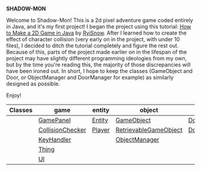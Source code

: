 __SHADOW-MON__

Welcome to Shadow-Mon! This is a 2d pixel adventure game coded entirely in Java, and it's my first project! 
I began the project using this tutorial: [How to Make a 2D Game in Java](https://www.youtube.com/watch?v=om59cwR7psI&list=PL_QPQmz5C6WUF-pOQDsbsKbaBZqXj4qSq) by [RyiSnow](https://www.youtube.com/@RyiSnow). 
After I learned how to create the effect of character collision (very early on in the project, with under 10 files), I decided to ditch the tutorial completely and figure the rest out. 
Because of this, parts of the project made earlier on in the lifespan of the project may have slightly different programming ideologies from my own, but by the time you're reading this, the majority of those discrepancies will have been ironed out.
In short, I hope to keep the classes (GameObject and Door, or ObjectManager and DoorManager for example) as similarly designed as possible.

Enjoy!

| Classes | game                                                 | entity                           | object                                                         | door                                       | tile                                       | world                                      | inventory                                              |
|---------|------------------------------------------------------|----------------------------------|----------------------------------------------------------------|--------------------------------------------|--------------------------------------------|--------------------------------------------|--------------------------------------------------------|
|         | [GamePanel](descriptions/gamepanel.md)               | [Entity](descriptions/entity.md) | [GameObject](descriptions/gameobject.md)                       | [Door](descriptions/door.md)               | [Tile](descriptions/tile.md)               | [Map](descriptions/map.md)                 | [Inventory](descriptions/inventory.md)                 |
|         | [CollisionChecker](descriptions/collisionchecker.md) | [Player](descriptions/player.md) | [RetrievableGameObject](descriptions/retrievablegameobject.md) | [DoorManager](descriptions/doormanager.md) | [TileManager](descriptions/tilemanager.md) | [Level](descriptions/level.md)             | [InventorySlot](descriptions/inventoryslot.md)         |
|         | [KeyHandler](descriptions/keyhandler.md)             |                                  | [ObjectManager](descriptions/objectmanager.md)                 |                                            |                                            | [LevelStream](descriptions/levelstream.md) | [InventoryIterator](descriptions/inventoryiterator.md) |
|         | [Thing](descriptions/thing.md)                       |                                  |                                                                |                                            |                                            | [World](descriptions/world.md)             |                                                        |                                  |                                                                |                                            |                                            |                                              |
|         | [UI](descriptions/ui.md)                             |                                  |                                                                |                                            |                                            |                                            |                                                        |

